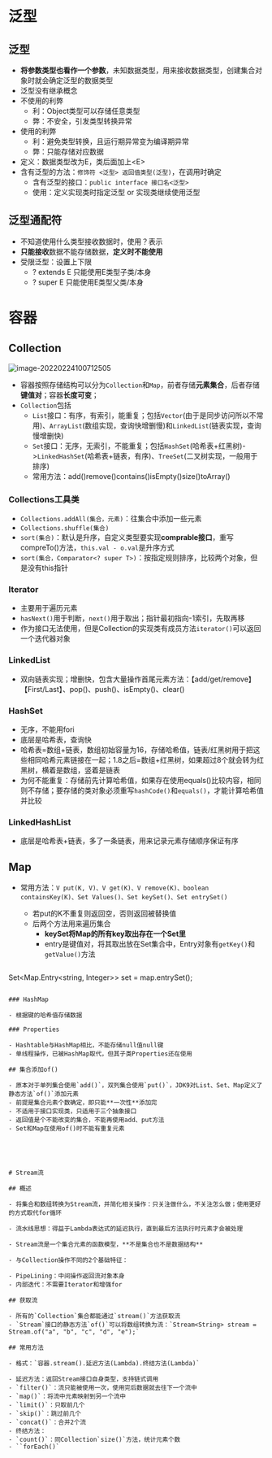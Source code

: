 # 泛型

## 泛型

- **将参数类型也看作一个参数**，未知数据类型，用来接收数据类型，创建集合对象时就会确定泛型的数据类型
- 泛型没有继承概念
- 不使用的利弊
  - 利：Object类型可以存储任意类型
  - 弊：不安全，引发类型转换异常
- 使用的利弊
  - 利：避免类型转换，且运行期异常变为编译期异常
  - 弊：只能存储对应数据
- 定义：数据类型改为E，类后面加上\<E>
- 含有泛型的方法：`修饰符 <泛型> 返回值类型(泛型)`，在调用时确定
  - 含有泛型的接口：`public interface 接口名<泛型>`
  - 使用：定义实现类时指定泛型 or 实现类继续使用泛型

## 泛型通配符

- 不知道使用什么类型接收数据时，使用？表示
- **只能接收**数据不能存储数据，**定义时不能使用**
- 受限泛型：设置上下限
  - ? extends E 只能使用E类型子类/本身
  - ? super E 只能使用E类型父类/本身



# 容器

## Collection

![image-20220224100712505](C:\Users\91494\AppData\Roaming\Typora\typora-user-images\image-20220224100712505.png)

- 容器按照存储结构可以分为`Collection`和`Map`，前者存储**元素集合**，后者存储**键值对**；容器**长度可变**；
- `Collection`包括
  - `List`接口：有序，有索引，能重复；包括`Vector`(由于是同步访问所以不常用)、`ArrayList`(数组实现，查询快增删慢)和`LinkedList`(链表实现，查询慢增删快)
  - `Set`接口：无序，无索引，不能重复；包括`HashSet`(哈希表+红黑树)->`LinkedHashSet`(哈希表+链表，有序)、`TreeSet`(二叉树实现，一般用于排序)
  - 常用方法：add()remove()contains()isEmpty()size()toArray()

### Collections工具类

- `Collections.addAll(集合，元素)`：往集合中添加一些元素
- `Collections.shuffle(集合)`
- `sort(集合)`：默认是升序，自定义类型要实现**comprable接口**，重写compreTo()方法，`this.val - o.val`是升序方式
- `sort(集合，Comparator<? super T>)`：按指定规则排序，比较两个对象，但是没有this指针

### Iterator

- 主要用于遍历元素
- `hasNext()`用于判断，`next()`用于取出；指针最初指向-1索引，先取再移
- 作为接口无法使用，但是Collection的实现类有成员方法`iterator()`可以返回一个迭代器对象

### LinkedList

- 双向链表实现；增删快，包含大量操作首尾元素方法：【add/get/remove】【First/Last】、pop()、push()、isEmpty()、clear()

### HashSet

- 无序，不能用fori
- 底层是哈希表，查询快
- 哈希表=数组+链表，数组初始容量为16，存储哈希值，链表/红黑树用于把这些相同哈希元素链接在一起；1.8之后=数组+红黑树，如果超过8个就会转为红黑树，横着是数组，竖着是链表
- 为何不能重复：存储前先计算哈希值，如果存在使用equals()比较内容，相同则不存储；要存储的类对象必须重写`hashCode()`和`equals()`，才能计算哈希值并比较

### LinkedHashList

- 底层是哈希表+链表，多了一条链表，用来记录元素存储顺序保证有序 



## Map

- 常用方法：`V put(K, V)、V get(K)、V remove(K)、boolean containsKey(K)、Set Values()、Set keySet()、Set entrySet()`

  - 若put的K不重复则返回空，否则返回被替换值
  - 后两个方法用来遍历集合
    - **keySet将Map的所有key取出存在一个Set里**
    - entry是键值对，将其取出放在Set集合中，Entry对象有`getKey()`和`getValue()`方法


  ```java
Set<Map.Entry<string, Integer>> set = map.entrySet();
  ```

### HashMap

- 根据键的哈希值存储数据

### Properties

- Hashtable与HashMap相比，不能存储null值null键
- 单线程操作，已被HashMap取代，但其子类Properties还在使用

## 集合添加of()

- 原本对于单列集合使用`add()`，双列集合使用`put()`，JDK9对List、Set、Map定义了静态方法`of()`添加元素
- 前提是集合元素个数确定，即只能**一次性**添加完
- 不适用于接口实现类，只适用于三个抽象接口
- 返回值是个不能改变的集合，不能再使用add、put方法
- Set和Map在使用of()时不能有重复元素





# Stream流

## 概述

- 将集合和数组转换为Stream流，并简化相关操作：只关注做什么，不关注怎么做；使用更好的方式取代for循环

- 流水线思想：得益于Lambda表达式的延迟执行，直到最后方法执行时元素才会被处理

- Stream流是一个集合元素的函数模型，**不是集合也不是数据结构**

- 与Collection操作不同的2个基础特征：

  - PipeLining：中间操作返回流对象本身
  - 内部迭代：不需要Iterator和增强for

## 获取流

- 所有的`Collection`集合都能通过`stream()`方法获取流
- `Stream`接口的静态方法`of()`可以将数组转换为流：`Stream<String> stream = Stream.of("a", "b", "c", "d", "e");`

## 常用方法

- 格式：`容器.stream().延迟方法(Lambda).终结方法(Lambda)`

- 延迟方法：返回Stream接口自身类型，支持链式调用
  - `filter()`：流只能被使用一次，使用完后数据就去往下一个流中
  - `map()`：将流中元素映射到另一个流中
  - `limit()`：只取前几个
  - `skip()`：跳过前几个
  - `concat()`：合并2个流
- 终结方法：
  - `count()`：同Collection`size()`方法，统计元素个数
  - ``forEach()`